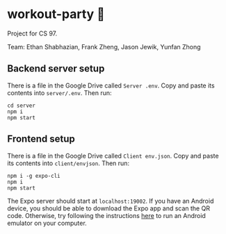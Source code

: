 # workout-party 🥳

Project for CS 97.

Team: Ethan Shabhazian, Frank Zheng, Jason Jewik, Yunfan Zhong

## Backend server setup

There is a file in the Google Drive called `Server .env`. Copy and paste its
contents into `server/.env`. Then run:

```
cd server
npm i
npm start
```

## Frontend setup

There is a file in the Google Drive called `Client env.json`. Copy and paste its contents into `client/envjson`. Then run:

```
npm i -g expo-cli
npm i
npm start
```

The Expo server should start at `localhost:19002`. If you have an Android device, you should be able to download the Expo app and scan the QR code. Otherwise, try following the instructions [here](https://docs.expo.io/workflow/android-studio-emulator/) to run an Android emulator on your computer.
